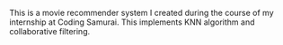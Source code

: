 This is a movie recommender system I created during the course of my internship at Coding Samurai. This implements KNN algorithm and collaborative filtering.

